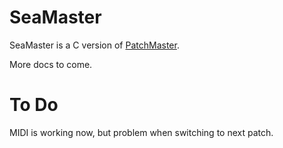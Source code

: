 # SeaMaster

SeaMaster is a C version of [PatchMaster](https://patchmaster.org/).

More docs to come.

# To Do

MIDI is working now, but problem when switching to next patch.
